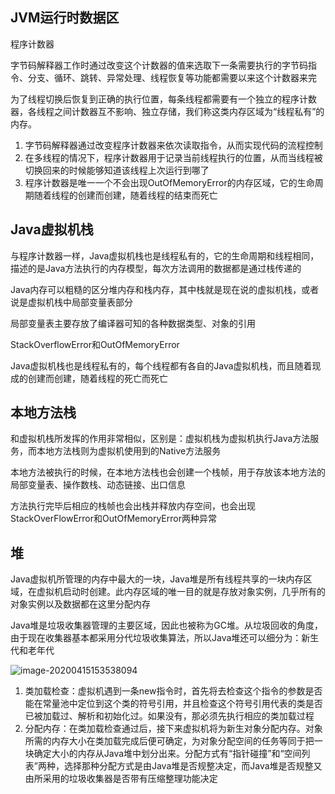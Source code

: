 ## JVM运行时数据区

程序计数器

字节码解释器工作时通过改变这个计数器的值来选取下一条需要执行的字节码指令、分支、循环、跳转、异常处理、线程恢复等功能都需要以来这个计数器来完

为了线程切换后恢复到正确的执行位置，每条线程都需要有一个独立的程序计数器，各线程之间计数器互不影响、独立存储，我们称这类内存区域为“线程私有”的内存。

1. 字节码解释器通过改变程序计数器来依次读取指令，从而实现代码的流程控制
2. 在多线程的情况下，程序计数器用于记录当前线程执行的位置，从而当线程被切换回来的时候能够知道该线程上次运行到哪了
3. 程序计数器是唯一一个不会出现OutOfMemoryError的内存区域，它的生命周期随着线程的创建而创建，随着线程的结束而死亡

## Java虚拟机栈

与程序计数器一样，Java虚拟机栈也是线程私有的，它的生命周期和线程相同，描述的是Java方法执行的内存模型，每次方法调用的数据都是通过栈传递的

Java内存可以粗糙的区分堆内存和栈内存，其中栈就是现在说的虚拟机栈，或者说是虚拟机栈中局部变量表部分

局部变量表主要存放了编译器可知的各种数据类型、对象的引用

StackOverflowError和OutOfMemoryError

Java虚拟机栈也是线程私有的，每个线程都有各自的Java虚拟机栈，而且随着现成的创建而创建，随着线程的死亡而死亡

## 本地方法栈

和虚拟机栈所发挥的作用非常相似，区别是：虚拟机栈为虚拟机执行Java方法服务，而本地方法栈则为虚拟机使用到的Native方法服务

本地方法被执行的时候，在本地方法栈也会创建一个栈帧，用于存放该本地方法的局部变量表、操作数栈、动态链接、出口信息

方法执行完毕后相应的栈帧也会出栈并释放内存空间，也会出现StackOverFlowError和OutOfMemoryError两种异常

## 堆

Java虚拟机所管理的内存中最大的一块，Java堆是所有线程共享的一块内存区域，在虚拟机启动时创建。此内存区域的唯一目的就是存放对象实例，几乎所有的对象实例以及数据都在这里分配内存

Java堆是垃圾收集器管理的主要区域，因此也被称为GC堆。从垃圾回收的角度，由于现在收集器基本都采用分代垃圾收集算法，所以Java堆还可以细分为：新生代和老年代

![image-20200415153538094](C:\Users\XN\AppData\Roaming\Typora\typora-user-images\image-20200415153538094.png)

1. 类加载检查：虚拟机遇到一条new指令时，首先将去检查这个指令的参数是否能在常量池中定位到这个类的符号引用，并且检查这个符号引用代表的类是否已被加载过、解析和初始化过。如果没有，那必须先执行相应的类加载过程
2. 分配内存：在类加载检查通过后，接下来虚拟机将为新生对象分配内存。对象所需的内存大小在类加载完成后便可确定，为对象分配空间的任务等同于把一块确定大小的内存从Java堆中划分出来。分配方式有“指针碰撞”和“空间列表”两种，选择那种分配方式是由Java堆是否规整决定，而Java堆是否规整又由所采用的垃圾收集器是否带有压缩整理功能决定